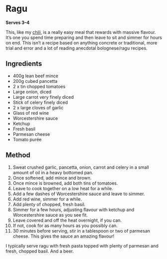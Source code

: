 # Ragu

**Serves 3–4**

This, like my [chili](https://github.com/csswizardry/recipes/tree/master/chili),
is a really easy meal that rewards with massive flavour. It’s one you spend
time preparing and then leave to sit and simmer for hours on end. This isn’t a
recipe based on anything concrete or traditional, more trial and error and a
lot of reading anecdotal bolognese/ragu recipes.

## Ingredients

* 400g lean beef mince
* 200g cubed pancetta
* 2 x tin chopped tomatoes
* Large onion, diced
* Large carrot very finely diced
* Stick of celery finely diced
* 2 x large cloves of garlic
* Glass of red wine
* Worcestershire sauce
* Ketchup
* Fresh basil
* Parmesan cheese
* Tomato purée

## Method

1.  Sweat crushed garlic, pancetta, onion, carrot and celery in a small amount
    of oil in a heavy bottomed pan.
2.  Once softened, add mince and brown.
3.  Once mince is browned, add both tins of tomatoes.
4.  Leave to cook together on a low heat for a while.
5.  Add a few dashes of Worcestershire sauce and leave to simmer.
6.  Add red wine, simmer for a while.
7.  Add plenty of chopped, fresh basil.
8.  Simmer for a few hours, adjusting flavour with ketchup and Worcestershire
    sauce as you see fit.
9.  Leave covered and off the heat overnight, if you can.
10. If not, cook for as many hours as you possibly can.
11. 30 minutes before serving, stir in a tablespoon or two of parmesan cheese.
    This gives the sauce an amazing flavour!

I typically serve ragu with fresh pasta topped with plenty of parmesan and
fresh, chopped basil. And a beer.
